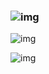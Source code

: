 ### ![img](https://img2018.cnblogs.com/blog/1300168/201906/1300168-20190616222732097-1834557560.jpg)



![img](https://img2018.cnblogs.com/blog/1300168/201906/1300168-20190616222805339-48226720.jpg)



![img](https://img2018.cnblogs.com/blog/1300168/201906/1300168-20190616223049007-571194389.jpg)












